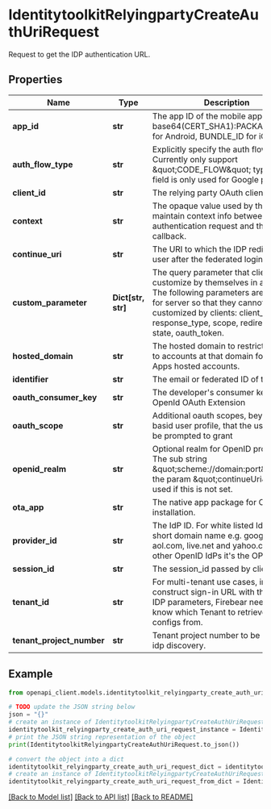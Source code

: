# IdentitytoolkitRelyingpartyCreateAuthUriRequest

Request to get the IDP authentication URL.

## Properties

Name | Type | Description | Notes
------------ | ------------- | ------------- | -------------
**app_id** | **str** | The app ID of the mobile app, base64(CERT_SHA1):PACKAGE_NAME for Android, BUNDLE_ID for iOS. | [optional] 
**auth_flow_type** | **str** | Explicitly specify the auth flow type. Currently only support \&quot;CODE_FLOW\&quot; type. The field is only used for Google provider. | [optional] 
**client_id** | **str** | The relying party OAuth client ID. | [optional] 
**context** | **str** | The opaque value used by the client to maintain context info between the authentication request and the IDP callback. | [optional] 
**continue_uri** | **str** | The URI to which the IDP redirects the user after the federated login flow. | [optional] 
**custom_parameter** | **Dict[str, str]** | The query parameter that client can customize by themselves in auth url. The following parameters are reserved for server so that they cannot be customized by clients: client_id, response_type, scope, redirect_uri, state, oauth_token. | [optional] 
**hosted_domain** | **str** | The hosted domain to restrict sign-in to accounts at that domain for Google Apps hosted accounts. | [optional] 
**identifier** | **str** | The email or federated ID of the user. | [optional] 
**oauth_consumer_key** | **str** | The developer&#39;s consumer key for OpenId OAuth Extension | [optional] 
**oauth_scope** | **str** | Additional oauth scopes, beyond the basid user profile, that the user would be prompted to grant | [optional] 
**openid_realm** | **str** | Optional realm for OpenID protocol. The sub string \&quot;scheme://domain:port\&quot; of the param \&quot;continueUri\&quot; is used if this is not set. | [optional] 
**ota_app** | **str** | The native app package for OTA installation. | [optional] 
**provider_id** | **str** | The IdP ID. For white listed IdPs it&#39;s a short domain name e.g. google.com, aol.com, live.net and yahoo.com. For other OpenID IdPs it&#39;s the OP identifier. | [optional] 
**session_id** | **str** | The session_id passed by client. | [optional] 
**tenant_id** | **str** | For multi-tenant use cases, in order to construct sign-in URL with the correct IDP parameters, Firebear needs to know which Tenant to retrieve IDP configs from. | [optional] 
**tenant_project_number** | **str** | Tenant project number to be used for idp discovery. | [optional] 

## Example

```python
from openapi_client.models.identitytoolkit_relyingparty_create_auth_uri_request import IdentitytoolkitRelyingpartyCreateAuthUriRequest

# TODO update the JSON string below
json = "{}"
# create an instance of IdentitytoolkitRelyingpartyCreateAuthUriRequest from a JSON string
identitytoolkit_relyingparty_create_auth_uri_request_instance = IdentitytoolkitRelyingpartyCreateAuthUriRequest.from_json(json)
# print the JSON string representation of the object
print(IdentitytoolkitRelyingpartyCreateAuthUriRequest.to_json())

# convert the object into a dict
identitytoolkit_relyingparty_create_auth_uri_request_dict = identitytoolkit_relyingparty_create_auth_uri_request_instance.to_dict()
# create an instance of IdentitytoolkitRelyingpartyCreateAuthUriRequest from a dict
identitytoolkit_relyingparty_create_auth_uri_request_from_dict = IdentitytoolkitRelyingpartyCreateAuthUriRequest.from_dict(identitytoolkit_relyingparty_create_auth_uri_request_dict)
```
[[Back to Model list]](../README.md#documentation-for-models) [[Back to API list]](../README.md#documentation-for-api-endpoints) [[Back to README]](../README.md)



